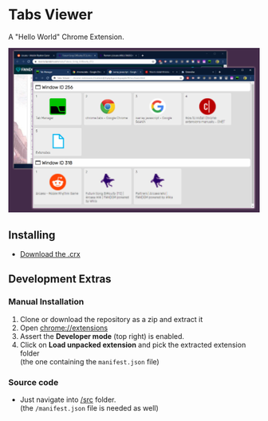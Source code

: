 # Tabs Viewer
A "Hello World" Chrome Extension.

![Tabs Viewer Chrome Extension preview](docs/preview.png?raw=true "Tabs Viewer Chrome Extension preview")

## Installing
- [Download the .crx](/tree/master/dist)

## Development Extras

### Manual Installation
1. Clone or download the repository as a zip and extract it 
2. Open [chrome://extensions](chrome://extensions)
3. Assert the **Developer mode** (top right) is enabled.
4. Click on **Load unpacked extension** and pick the extracted extension folder  
   (the one containing the `manifest.json` file)

### Source code
- Just navigate into [/src](/tree/master/src) folder.  
  (the `/manifest.json` file is needed as well)